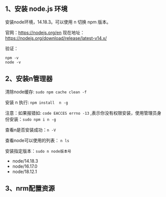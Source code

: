 ## 1、安装 node.js 环境
安装node环境，14.18.3。可以使用 n 切换 npm 版本。

官网：https://nodejs.org/en 
现在地址：https://nodejs.org/download/release/latest-v14.x/

验证：
```shell
npm -v
node -v
```

## 2、安装n管理器

清除node缓存: `sudo npm cache clean -f`

安装 n 执行: `npm install  n -g`

注意：如果报错如: `code EACCES errno -13` ,表示你没有权限安装，使用管理员身份安装：`sudo npm i n -g`

查看n是否安装成功：`n -V`

查看node可以使用的列表： `n ls`

安装指定版本：`sudo n node版本号`

- node/14.18.3
- node/16.17.0
- node/18.12.1

## 3、nrm配置资源


